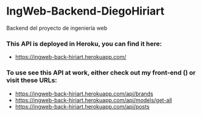 # IngWeb-Backend-DiegoHiriart
Backend del proyecto de ingeniería web

### This API is deployed in Heroku, you can find it here:
  -  https://ingweb-back-hiriart.herokuapp.com/

### To use see this API at work, either check out my front-end () or visit these URLs:
  - https://ingweb-back-hiriart.herokuapp.com/api/brands
  - https://ingweb-back-hiriart.herokuapp.com/api/models/get-all
  - https://ingweb-back-hiriart.herokuapp.com/api/posts
